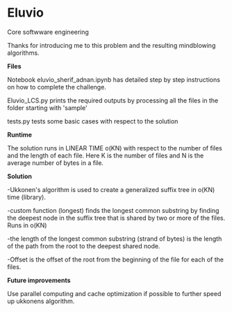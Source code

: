 # Eluvio
Core softwware engineering

Thanks for introducing me to this problem and the resulting mindblowing algorithms.

**Files**

Notebook eluvio_sherif_adnan.ipynb has detailed step by step instructions on how to complete the challenge.

Eluvio_LCS.py prints the required outputs by processing all the files in the folder starting with 'sample'

tests.py tests some basic cases with respect to the solution 

**Runtime**

The solution runs in LINEAR TIME o(KN) with respect to the number of files and the length of each file. Here K is the number of files and N is the average number 
of bytes in a file.

**Solution**

-Ukkonen's algorithm is used to create a generalized suffix tree in o(KN) time (library).

-custom function (longest) finds the longest common substring by finding the deepest node in the suffix tree that is shared by two or more of the files. Runs in o(KN)

  -the length of the longest common substring (strand of bytes) is the length of the path from the root to the deepest shared node.
  
  -Offset is the offset of the root from the beginning of the file for each of the files.
 
**Future improvements**

Use parallel computing and cache optimization if possible to further speed up ukkonens algorithm.
